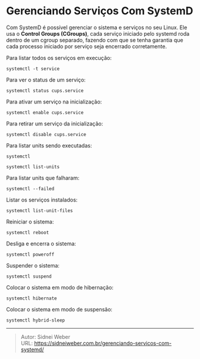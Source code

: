 # Gerenciando Serviços Com SystemD

Com SystemD é possível gerenciar o sistema e serviços no seu Linux. Ele usa o **Control Groups (CGroups)**, cada serviço iniciado pelo systemd roda dentro de um cgroup separado, fazendo com que se tenha garantia que cada processo iniciado por serviço seja encerrado corretamente.

Para listar todos os serviços em execução:

```shell
systemctl -t service
```

Para ver o status de um serviço:

```shell
systemctl status cups.service
```

Para ativar um serviço na inicialização:

```shell
systemctl enable cups.service
```

Para retirar um serviço da inicialização:

```shell
systemctl disable cups.service
```

Para listar units sendo executadas:

```shell
systemctl

systemctl list-units
```

Para listar units que falharam:

```shell
systemctl --failed
```

Listar os serviços instalados:

```shell
systemctl list-unit-files
```

Reiniciar o sistema:

```shell
systemctl reboot
```

Desliga e encerra o sistema:

```shell
systemctl poweroff
```

Suspender o sistema:

```shell
systemctl suspend
```

Colocar o sistema em modo de hibernação:

```shell
systemctl hibernate
```

Colocar o sistema em modo de suspensão:

```shell
systemctl hybrid-sleep
```


---

> Autor: Sidnei Weber  
> URL: https://sidneiweber.com.br/gerenciando-servicos-com-systemd/  


